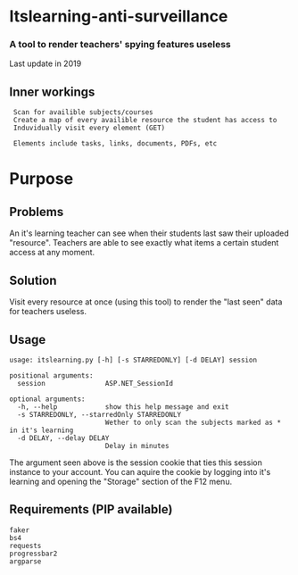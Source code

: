 # Itslearning-anti-surveillance
### A tool to render teachers' spying features useless
Last update in 2019

## Inner workings
```
 Scan for availible subjects/courses
 Create a map of every availible resource the student has access to
 Induvidually visit every element (GET)
 
 Elements include tasks, links, documents, PDFs, etc
```

# Purpose
## Problems
 An it's learning teacher can see when their students last saw their uploaded "resource".
 Teachers are able to see exactly what items a certain student access at any moment.
## Solution
 Visit every resource at once (using this tool) to render the "last seen" data for teachers useless.

## Usage
```
usage: itslearning.py [-h] [-s STARREDONLY] [-d DELAY] session

positional arguments:
  session               ASP.NET_SessionId

optional arguments:
  -h, --help            show this help message and exit
  -s STARREDONLY, --starredOnly STARREDONLY
                        Wether to only scan the subjects marked as * in it's learning
  -d DELAY, --delay DELAY
                        Delay in minutes

```
 The argument seen above is the session cookie that ties this session instance to your account.
 You can aquire the cookie by logging into it's learning and opening the "Storage" section of the F12 menu.

## Requirements (PIP available)
```
faker
bs4
requests
progressbar2
argparse
```
